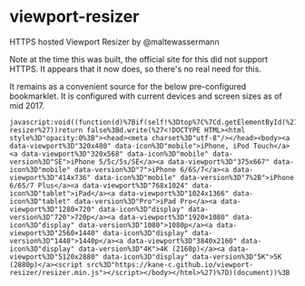 # viewport-resizer
HTTPS hosted Viewport Resizer by @maltewassermann

Note at the time this was built, the official site for this did not support HTTPS. It appears that it now does, so there's no real need for this.

It remains as a convenient source for the below pre-configured bookmarklet. It is configured with current devices and screen sizes as of mid 2017.

```
javascript:void((function(d)%7Bif(self!%3Dtop%7C%7Cd.getElementById(%27toolbar%27)%26%26d.getElementById(%27toolbar%27).getAttribute(%27data-resizer%27))return false%3Bd.write(%27<!DOCTYPE HTML><html style%3D"opacity:0%3B"><head><meta charset%3D"utf-8"/></head><body><a data-viewport%3D"320x480" data-icon%3D"mobile">iPhone, iPod Touch</a><a data-viewport%3D"320x568" data-icon%3D"mobile" data-version%3D"SE">iPhone 5/5c/5s/SE</a><a data-viewport%3D"375x667" data-icon%3D"mobile" data-version%3D"7">iPhone 6/6S/7</a><a data-viewport%3D"414x736" data-icon%3D"mobile" data-version%3D"7%2B">iPhone 6/6S/7 Plus</a><a data-viewport%3D"768x1024" data-icon%3D"tablet">iPad</a><a data-viewport%3D"1024x1366" data-icon%3D"tablet" data-version%3D"Pro">iPad Pro</a><a data-viewport%3D"1280×720" data-icon%3D"display" data-version%3D"720">720p</a><a data-viewport%3D"1920×1080" data-icon%3D"display" data-version%3D"1080">1080p</a><a data-viewport%3D"2560×1440" data-icon%3D"display" data-version%3D"1440">1440p</a><a data-viewport%3D"3840x2160" data-icon%3D"display" data-version%3D"4K">4K (2160p)</a><a data-viewport%3D"5120x2880" data-icon%3D"display" data-version%3D"5K">5K (2880p)</a><script src%3D"https://kane-c.github.io/viewport-resizer/resizer.min.js"></script></body></html>%27)%7D)(document))%3B
```
